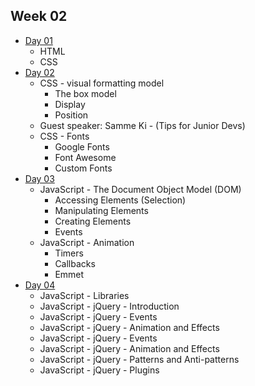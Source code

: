 ## Week 02

- [Day 01](wk02_day01.md)
  - HTML
  - CSS
- [Day 02](wk02_day02.md)
  - CSS - visual formatting model
    - The box model
    - Display
    - Position
  - Guest speaker: Samme Ki - (Tips for Junior Devs)
  - CSS - Fonts
    - Google Fonts
    - Font Awesome
    - Custom Fonts
- [Day 03](wk02_day03.md)
  - JavaScript - The Document Object Model (DOM)
    - Accessing Elements (Selection)
    - Manipulating Elements
    - Creating Elements
    - Events
  - JavaScript - Animation
    - Timers
    - Callbacks
    - Emmet
- [Day 04](wk02_day04.md)
  - JavaScript - Libraries
  - JavaScript - jQuery - Introduction
  - JavaScript - jQuery - Events
  - JavaScript - jQuery - Animation and Effects
  - JavaScript - jQuery - Events
  - JavaScript - jQuery - Animation and Effects
  - JavaScript - jQuery - Patterns and Anti-patterns
  - JavaScript - jQuery - Plugins
